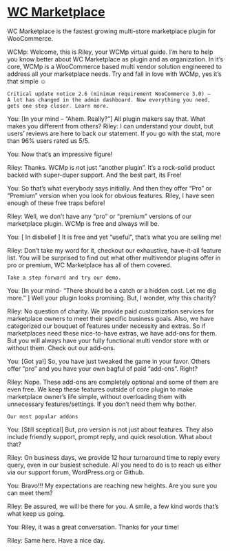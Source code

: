 # [WC Marketplace](wc-marketplace.com)
WC Marketplace is the fastest growing multi-store marketplace plugin for WooCommerce.

WCMp: Welcome, this is Riley, your WCMp virtual guide. I’m here to help you know better about WC Marketplace as plugin and as organization. In it’s core, WCMp is a WooCommerce based multi vendor solution engineered to address all your marketplace needs. Try and fall in love with WCMp, yes it’s that simple ☺
```
Critical update notice 2.6 (minimum requirement WooCommerce 3.0) –
A lot has changed in the admin dashboard. Now everything you need, gets one step closer. Learn more.
```
You: [In your mind – “Ahem. Really?”] All plugin makers say that. What makes you different from others?
Riley: I can understand your doubt, but users’ reviews are here to back our statement. If you go with the stat, more than 96% users rated us 5/5.

You: Now that’s an impressive figure!

Riley: Thanks. WCMp is not just “another plugin”. It’s a rock-solid product backed with super-duper support. And the best part, its Free!

You: So that’s what everybody says initially. And then they offer “Pro” or “Premium” version when you look for obvious features. Riley, I have seen enough of these free traps before!

Riley: Well, we don’t have any “pro” or “premium” versions of our marketplace plugin. WCMp is free and always will be.

You: [ In disbelief ] It is free and yet “useful”, that’s what you are selling me!

Riley: Don’t take my word for it, checkout our exhaustive, have-it-all feature list. You will be surprised to find out what other multivendor plugins offer in pro or premium, WC Marketplace has all of them covered.
```
Take a step forward and try our demo.
```
You: [In your mind- “There should be a catch or a hidden cost. Let me dig more.” ] Well your plugin looks promising. But, I wonder, why this charity?

Riley: No question of charity. We provide paid customization services for marketplace owners to meet their specific business goals. Also, we have categorized our bouquet of features under necessity and extras. So if marketplaces need these nice-to-have extras, we have add-ons for them. But you will always have your fully functional multi vendor store with or without them. Check out our add-ons.

You: [Got ya!] So, you have just tweaked the game in your favor. Others offer “pro” and you have your own bagful of paid “add-ons”. Right?

Riley: Nope. These add-ons are completely optional and some of them are even free. We keep these features outside of core plugin to make marketplace owner’s life simple, without overloading them with unnecessary features/settings. If you don’t need them why bother.
```
Our most popular addons
```
You: [Still sceptical] But, pro version is not just about features. They also include friendly support, prompt reply, and quick resolution. What about that?

Riley: On business days, we provide 12 hour turnaround time to reply every query, even in our busiest schedule. All you need to do is to reach us either via our support forum, WordPress.org or Github.

You: Bravo!!! My expectations are reaching new heights. Are you sure you can meet them?

Riley: Be assured, we will be there for you. A smile, a few kind words that’s what keep us going.

You: Riley, it was a great conversation. Thanks for your time!

Riley: Same here. Have a nice day.
